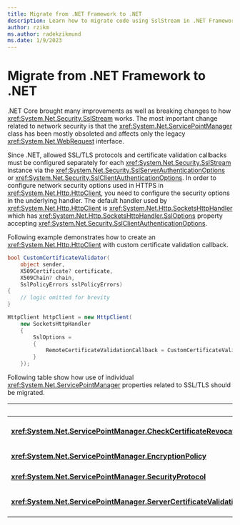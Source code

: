 ```yaml
---
title: Migrate from .NET Framework to .NET
description: Learn how to migrate code using SslStream in .NET Framework to .NET.
author: rzikm
ms.author: radekzikmund
ms.date: 1/9/2023
---
```


# Migrate from .NET Framework to .NET

.NET Core brought many improvements as well as breaking changes to how <xref:System.Net.Security.SslStream> works. The most important change related to network security is that the <xref:System.Net.ServicePointManager> class has been mostly obsoleted and affects only the legacy <xref:System.Net.WebRequest> interface.

Since .NET, allowed SSL/TLS protocols and certificate validation callbacks must be configured separately for each <xref:System.Net.Security.SslStream> instance via the <xref:System.Net.Security.SslServerAuthenticationOptions> or <xref:System.Net.Security.SslClientAuthenticationOptions>. In order to configure network security options used in HTTPS in <xref:System.Net.Http.HttpClient>, you need to configure the security options in the underlying handler. The default handler used by <xref:System.Net.Http.HttpClient> is <xref:System.Net.Http.SocketsHttpHandler> which has <xref:System.Net.Http.SocketsHttpHandler.SslOptions> property accepting <xref:System.Net.Security.SslClientAuthenticationOptions>.

Following example demonstrates how to create an <xref:System.Net.Http.HttpClient> with custom certificate validation callback.

```csharp
bool CustomCertificateValidator(
    object sender,
    X509Certificate? certificate,
    X509Chain? chain,
    SslPolicyErrors sslPolicyErrors)
{
    // logic omitted for brevity
}

HttpClient httpClient = new HttpClient(
    new SocketsHttpHandler
    {
        SslOptions =
        {
            RemoteCertificateValidationCallback = CustomCertificateValidator
        }
    });
```

Following table show how use of individual <xref:System.Net.ServicePointManager> properties related to SSL/TLS should be migrated.

|| Migration instructions |
| -------- | ---------------------- |
|  **<xref:System.Net.ServicePointManager.CheckCertificateRevocationList>**| Set appropriate <xref:System.Security.Cryptography.X509Certificates.X509RevocationMode> on <xref:System.Net.Security.SslClientAuthenticationOptions?displayProperty.CertificateRevocationCheckMode=nameWithType>. |
|  **<xref:System.Net.ServicePointManager.EncryptionPolicy>**| Use <xref:System.Net.Security.SslClientAuthenticationOptions.EncryptionPolicy?displayProperty=nameWithType>. |
|  **<xref:System.Net.ServicePointManager.SecurityProtocol>**| Use <xref:System.Net.Security.SslClientAuthenticationOptions.EnabledSslProtocols?displayProperty=nameWithType>. |
|  **<xref:System.Net.ServicePointManager.ServerCertificateValidationCallback>**| Use <xref:System.Net.Security.SslClientAuthenticationOptions.RemoteCertificateValidationCallback?displayProperty=nameWithType>. |
